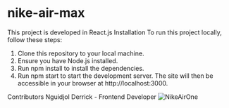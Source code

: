 # nike-air-max
This project is developed in React.js
Installation
To run this project locally, follow these steps:

1. Clone this repository to your local machine.
2. Ensure you have Node.js installed.
3. Run npm install to install the dependencies.
4. Run npm start to start the development server.
The site will then be accessible in your browser at http://localhost:3000.

Contributors
Nguidjol Derrick - Frontend Developer
![NikeAirOne](https://github.com/DeriqDev/nike-air-max/assets/127261530/7d0beab6-0b79-4b3c-9f1b-48ba00798f6e)
